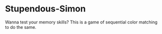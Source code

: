# Stupendous-Simon
Wanna test your memory skills? This is a game of sequential color matching to do the same.
